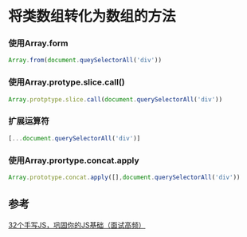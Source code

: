 # 将类数组转化为数组的方法

### 使用Array.form
```javascript
Array.from(document.queySelectorAll('div'))
```

### 使用Array.protype.slice.call()
```javascript
Array.protptype.slice.call(document.querySelectorAll('div'))
```

### 扩展运算符
```javascript
[...document.querySelectorAll('div')]
```

### 使用Array.prortype.concat.apply
```javascript
Array.prototype.concat.apply([],document.querySelectorAll('div'))
```

## 参考

[32个手写JS，巩固你的JS基础（面试高频）](https://juejin.im/post/6875152247714480136#heading-46)

